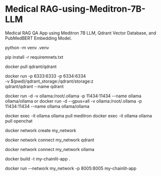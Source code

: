 # Medical RAG-using-Meditron-7B-LLM
Medical RAG QA App using Meditron 7B LLM, Qdrant Vector Database, and PubMedBERT Embedding Model.

python -m venv .venv

pip install -r requiremnets.txt

docker pull qdrant/qdrant

docker run -p 6333:6333 -p 6334:6334 \
    -v $(pwd)/qdrant_storage:/qdrant/storage:z \
    qdrant/qdrant  --name qdrant

docker run -d -v ollama:/root/.ollama -p 11434:11434 --name ollama ollama/ollama
or
docker run -d --gpus=all -v ollama:/root/.ollama -p 11434:11434 --name ollama ollama/ollama

docker exec -it ollama ollama pull meditron
docker exec -it ollama ollama pull openchat



docker network create my_network

docker network connect my_network qdrant

docker network connect my_network ollama

docker build -t my-chainlit-app .

docker run --network my_network -p 8005:8005 my-chainlit-app
